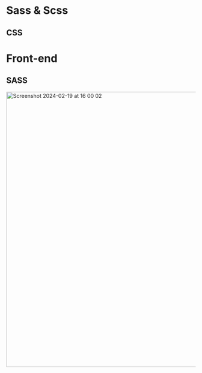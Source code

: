 #  Sass & Scss
## CSS
#  Front-end
## SASS

<img width="733" alt="Screenshot 2024-02-19 at 16 00 02" src="https://github.com/Abstaina44/alx-frontend-for-fun/assets/48015890/44be6e6c-8a65-430e-98e5-c2c3f42fee44">
